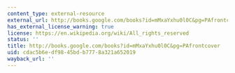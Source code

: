 ```yaml
---
content_type: external-resource
external_url: http://books.google.com/books?id=mMxaYxhu0l0C&pg=PAfrontcover
has_external_license_warning: true
license: https://en.wikipedia.org/wiki/All_rights_reserved
status: ''
title: http://books.google.com/books?id=mMxaYxhu0l0C&pg=PAfrontcover
uid: cdac5b6e-df98-45bd-b777-8a321a652019
wayback_url: ''
---
```

